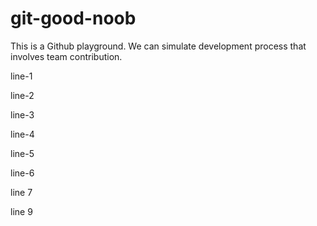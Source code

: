 # git-good-noob

This is a Github playground. We can simulate development process that involves team contribution.

line-1

line-2

line-3

line-4

line-5

line-6

line 7

line 9

